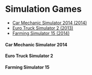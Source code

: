 # Simulation Games

* [Car Mechanic Simulator 2014 (2014)](#car-mechanic-simulator-2014)
* [Euro Truck Simulator 2 (2013)](#euro-truck-simulator-2)
* [Farming Simulator 15 (2014)](#farming-simulator-15)

#### Car Mechanic Simulator 2014

#### Euro Truck Simulator 2

#### Farming Simulator 15
